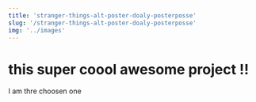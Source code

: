 ```yaml
---
title: 'stranger-things-alt-poster-doaly-posterposse'
slug: '/stranger-things-alt-poster-doaly-posterposse'
img: '../images'
---
```


# this super coool awesome project !!

I am thre choosen one
